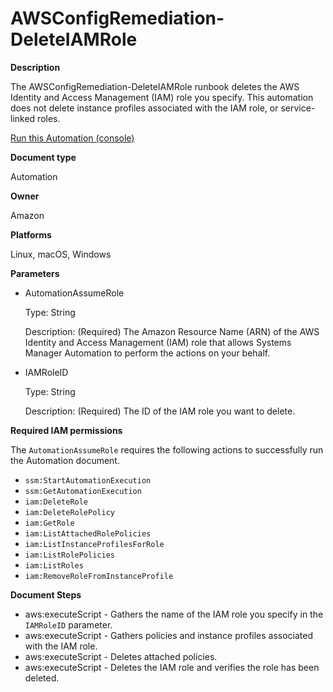# AWSConfigRemediation\-DeleteIAMRole<a name="automation-aws-delete-iam-role"></a>

**Description**

The AWSConfigRemediation\-DeleteIAMRole runbook deletes the AWS Identity and Access Management \(IAM\) role you specify\. This automation does not delete instance profiles associated with the IAM role, or service\-linked roles\.

[Run this Automation \(console\)](https://console.aws.amazon.com/systems-manager/automation/execute/AWSConfigRemediation-DeleteIAMRole)

**Document type**

Automation

**Owner**

Amazon

**Platforms**

Linux, macOS, Windows

**Parameters**
+ AutomationAssumeRole

  Type: String

  Description: \(Required\) The Amazon Resource Name \(ARN\) of the AWS Identity and Access Management \(IAM\) role that allows Systems Manager Automation to perform the actions on your behalf\.
+ IAMRoleID

  Type: String

  Description: \(Required\) The ID of the IAM role you want to delete\.

**Required IAM permissions**

The `AutomationAssumeRole` requires the following actions to successfully run the Automation document\.
+ `ssm:StartAutomationExecution`
+ `ssm:GetAutomationExecution`
+ `iam:DeleteRole`
+ `iam:DeleteRolePolicy`
+ `iam:GetRole`
+ `iam:ListAttachedRolePolicies`
+ `iam:ListInstanceProfilesForRole`
+ `iam:ListRolePolicies`
+ `iam:ListRoles`
+ `iam:RemoveRoleFromInstanceProfile`

**Document Steps**
+ aws:executeScript \- Gathers the name of the IAM role you specify in the `IAMRoleID` parameter\.
+ aws:executeScript \- Gathers policies and instance profiles associated with the IAM role\.
+ aws:executeScript \- Deletes attached policies\.
+ aws:executeScript \- Deletes the IAM role and verifies the role has been deleted\.